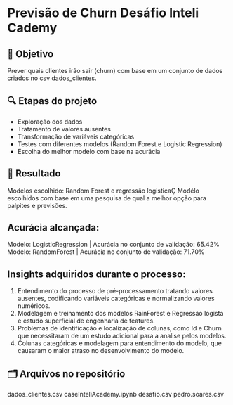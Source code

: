 # Previsão de Churn Desáfio Inteli Cademy

## 📌 Objetivo
Prever quais clientes irão sair (churn) com base em um conjunto de dados criados no csv dados_clientes.

## 🔍 Etapas do projeto
- Exploração dos dados
- Tratamento de valores ausentes
- Transformação de variáveis categóricas
- Testes com diferentes modelos (Random Forest e Logistic Regression)
- Escolha do melhor modelo com base na acurácia

## 🎯 Resultado
Modelos  escolhido: Random Forest  e regressão logisticaÇ
Modélo escolhidos com base em uma pesquisa de qual a melhor opção para palpites e previsões.
<p>

## Acurácia alcançada: 
Modelo: LogisticRegression | Acurácia no conjunto de validação: 65.42%
Modelo: RandomForest | Acurácia no conjunto de validação: 71.70%

## Insights adquiridos durante o processo:
1. Entendimento do processo de pré-processamento tratando valores ausentes, codificando variáveis categóricas e normalizando valores numéricos.
2. Modelagem e treinamento dos modelos RainForest e Regressão logista e estudo superficial de engenharia de features.
3. Problemas de identificação e localização de colunas, como Id e Churn que necessitaram de um estudo adicional para a analise pelos modelos.
4. Colunas categóricas e modelagem para entendimento do modelo, que causaram o maior atraso no desenvolvimento do modelo.

## 🗂 Arquivos no repositório
dados_clientes.csv
caseInteliAcademy.ipynb
desafio.csv
pedro.soares.csv
